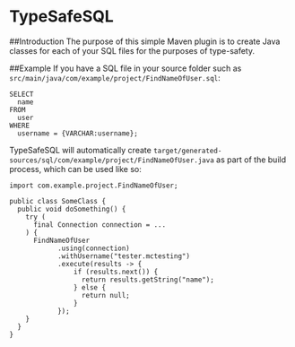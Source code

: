 # TypeSafeSQL

##Introduction
The purpose of this simple Maven plugin is to create Java classes for each of your SQL files for the purposes of type-safety.

##Example
If you have a SQL file in your source folder such as ```src/main/java/com/example/project/FindNameOfUser.sql```:
```
SELECT
  name
FROM
  user
WHERE
  username = {VARCHAR:username};
```

TypeSafeSQL will automatically create ```target/generated-sources/sql/com/example/project/FindNameOfUser.java``` as part of the build process, which can be used like so:

```
import com.example.project.FindNameOfUser;

public class SomeClass {
  public void doSomething() {
    try (
      final Connection connection = ...
    ) {
      FindNameOfUser
  			.using(connection)
  			.withUsername("tester.mctesting")
  			.execute(results -> {
  				if (results.next()) {
  				  return results.getString("name");
  				} else {
  				  return null;
  				}
  			});
    }
  }
}
```
